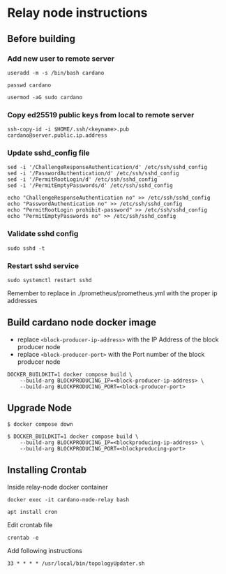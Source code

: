 # Relay node instructions

## Before building

### Add new user to remote server

```
useradd -m -s /bin/bash cardano
```
```
passwd cardano
```
```
usermod -aG sudo cardano
```


### Copy ed25519 public keys from local to remote server 

```
ssh-copy-id -i $HOME/.ssh/<keyname>.pub cardano@server.public.ip.address

```
### Update sshd_config file

```
sed -i '/ChallengeResponseAuthentication/d' /etc/ssh/sshd_config
sed -i '/PasswordAuthentication/d' /etc/ssh/sshd_config
sed -i '/PermitRootLogin/d' /etc/ssh/sshd_config
sed -i '/PermitEmptyPasswords/d' /etc/ssh/sshd_config

echo "ChallengeResponseAuthentication no" >> /etc/ssh/sshd_config
echo "PasswordAuthentication no" >> /etc/ssh/sshd_config
echo "PermitRootLogin prohibit-password" >> /etc/ssh/sshd_config
echo "PermitEmptyPasswords no" >> /etc/ssh/sshd_config
```

### Validate sshd config
```
sudo sshd -t
```

### Restart sshd service
```
sudo systemctl restart sshd
```

Remember to replace <ip-address> in ./prometheus/prometheus.yml with the proper ip addresses

## Build cardano node docker image

* replace `<block-producer-ip-address>` with the IP Address of the block producer node
* replace `<block-producer-port>` with the Port number of the block producer node

```
DOCKER_BUILDKIT=1 docker compose build \
    --build-arg BLOCKPRODUCING_IP=<block-producer-ip-address> \
    --build-arg BLOCKPRODUCING_PORT=<block-producer-port>
```

## Upgrade Node

```
$ docker compose down
```
```
$ DOCKER_BUILDKIT=1 docker compose build \
    --build-arg BLOCKPRODUCING_IP=<blockproducing-ip-address> \
    --build-arg BLOCKPRODUCING_PORT=<blockproducing-port>
```

## Installing Crontab
Inside relay-node docker container

```
docker exec -it cardano-node-relay bash
```

```
apt install cron
```

Edit crontab file
```
crontab -e
```

Add following instructions
```
33 * * * * /usr/local/bin/topologyUpdater.sh
```
